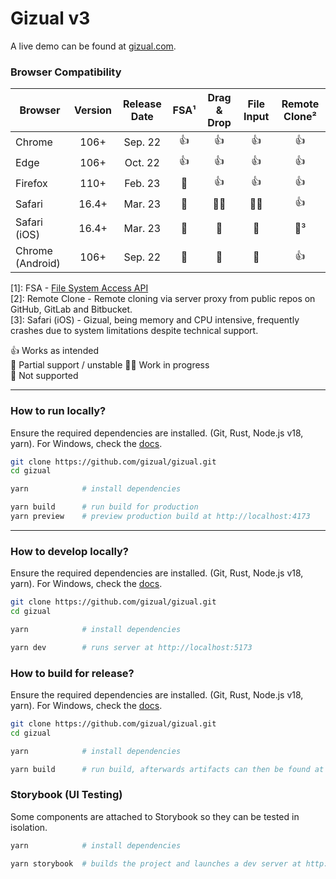 # Gizual v3

A live demo can be found at [gizual.com](https://www.gizual.com).

### Browser Compatibility

| Browser          | Version | Release Date | FSA¹ | Drag & Drop | File Input | Remote Clone² |
| ---------------- | :-----: | :----------: | :--: | :---------: | :--------: | :-----------: |
| Chrome           |  106+   |   Sep. 22    |  👍  |     👍      |     👍     |      👍       |
| Edge             |  106+   |   Oct. 22    |  👍  |     👍      |     👍     |      👍       |
| Firefox          |  110+   |   Feb. 23    |  🚫  |     👍      |     👍     |      👍       |
| Safari           |  16.4+  |   Mar. 23    |  🚫  |     👨‍💻      |     👨‍💻     |      👍       |
| Safari (iOS)     |  16.4+  |   Mar. 23    |  🚫  |     🚫      |     🚫     |      🚧³      |
| Chrome (Android) |  106+   |   Sep. 22    |  🚫  |     🚫      |     🚫     |      👍       |

[1]: FSA - [File System Access API](https://developer.mozilla.org/en-US/docs/Web/API/File_System_Access_API)  
[2]: Remote Clone - Remote cloning via server proxy from public repos on GitHub, GitLab and Bitbucket.  
[3]: Safari (iOS) - Gizual, being memory and CPU intensive, frequently crashes due to system limitations despite technical support.

👍 Works as intended  
🚧 Partial support / unstable
👨‍💻 Work in progress  
🚫 Not supported

---

### How to run locally?

Ensure the required dependencies are installed. (Git, Rust, Node.js v18, yarn). For Windows, check the [docs](./docs/dep-install-windows.md).

```bash
git clone https://github.com/gizual/gizual.git
cd gizual

yarn            # install dependencies

yarn build      # run build for production
yarn preview    # preview production build at http://localhost:4173
```

---

### How to develop locally?

Ensure the required dependencies are installed. (Git, Rust, Node.js v18, yarn). For Windows, check the [docs](./docs/dep-install-windows.md).

```bash
git clone https://github.com/gizual/gizual.git
cd gizual

yarn            # install dependencies

yarn dev        # runs server at http://localhost:5173
```

### How to build for release?

Ensure the required dependencies are installed. (Git, Rust, Node.js v18, yarn). For Windows, check the [docs](./docs/dep-install-windows.md).

```bash
git clone https://github.com/gizual/gizual.git
cd gizual

yarn            # install dependencies

yarn build      # run build, afterwards artifacts can then be found at `apps/gizual-app/dist/`
```

### Storybook (UI Testing)

Some components are attached to Storybook so they can be tested in isolation.

```bash
yarn            # install dependencies

yarn storybook  # builds the project and launches a dev server at http://localhost:6006
```
